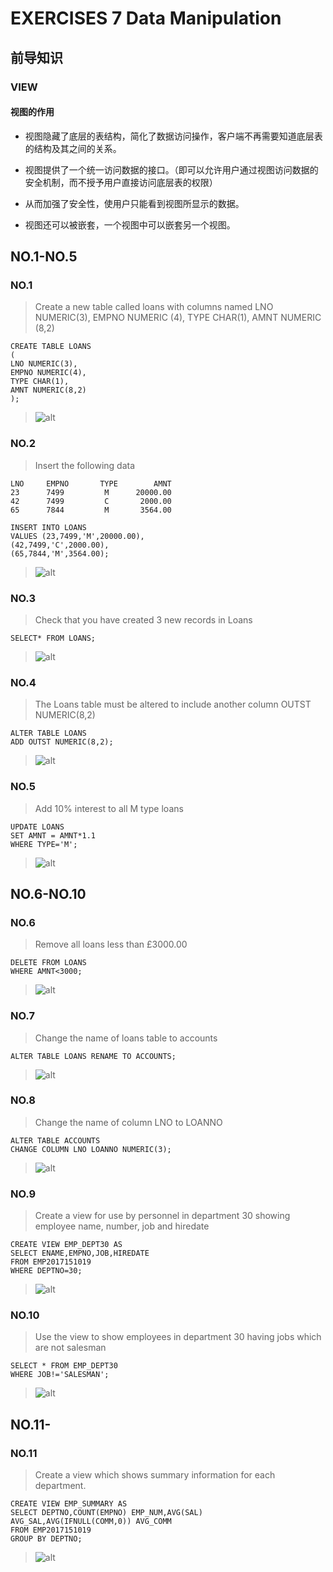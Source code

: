 # EXERCISES	7 Data Manipulation

## 前导知识

### VIEW

#### 视图的作用
* 视图隐藏了底层的表结构，简化了数据访问操作，客户端不再需要知道底层表的结构及其之间的关系。

* 视图提供了一个统一访问数据的接口。（即可以允许用户通过视图访问数据的安全机制，而不授予用户直接访问底层表的权限）

* 从而加强了安全性，使用户只能看到视图所显示的数据。

* 视图还可以被嵌套，一个视图中可以嵌套另一个视图。


## NO.1-NO.5

### NO.1
> Create a new table called loans with columns named LNO NUMERIC(3), EMPNO NUMERIC (4), TYPE CHAR(1), AMNT NUMERIC (8,2)

```mysql
CREATE TABLE LOANS
(
LNO NUMERIC(3),
EMPNO NUMERIC(4),
TYPE CHAR(1),
AMNT NUMERIC(8,2)
);
```
> ![alt](img/exe7.1.png)


### NO.2
> Insert the following data
```text
LNO		EMPNO		TYPE		AMNT
23		7499		 M		20000.00
42		7499		 C		 2000.00
65		7844		 M		 3564.00
```
```mysql
INSERT INTO LOANS
VALUES (23,7499,'M',20000.00),
(42,7499,'C',2000.00),
(65,7844,'M',3564.00);
```
> ![alt](img/exe7.2.png)
>

### NO.3
> Check that you have created 3 new records in Loans

```mysql
SELECT* FROM LOANS;
```
> ![alt](img/exe7.3.png)


### NO.4
> The Loans table must be altered to include another column OUTST NUMERIC(8,2)

```mysql
ALTER TABLE LOANS
ADD OUTST NUMERIC(8,2);
```
> ![alt](img/exe7.5.png)



### NO.5
> Add 10% interest to all M type loans

```mysql
UPDATE LOANS
SET AMNT = AMNT*1.1
WHERE TYPE='M';
```
> ![alt](img/exe7.5.1.png)

## NO.6-NO.10

### NO.6
> Remove all loans less than £3000.00

```mysql
DELETE FROM LOANS
WHERE AMNT<3000;
```
> ![alt](img/exe7.6.png)

### NO.7
> Change the name of loans table to accounts

```mysql
ALTER TABLE LOANS RENAME TO ACCOUNTS;
```
> ![alt](img/exe7.7.png)

### NO.8
> Change the name of column LNO to LOANNO

```mysql
ALTER TABLE ACCOUNTS
CHANGE COLUMN LNO LOANNO NUMERIC(3);
```
> ![alt](img/exe7.8.png)

### NO.9
> Create a view for use by personnel in department 30 showing employee name, number, job and hiredate

```mysql
CREATE VIEW EMP_DEPT30 AS
SELECT ENAME,EMPNO,JOB,HIREDATE
FROM EMP2017151019
WHERE DEPTNO=30;
```
> ![alt](img/exe7.9.png)

### NO.10
> Use the view to show employees in department 30 having jobs which are not salesman

```mysql
SELECT * FROM EMP_DEPT30
WHERE JOB!='SALESMAN';
```
> ![alt](img/exe7.10.png)


## NO.11-


### NO.11
> Create a view which shows summary information for each department.

```mysql
CREATE VIEW EMP_SUMMARY AS
SELECT DEPTNO,COUNT(EMPNO) EMP_NUM,AVG(SAL) AVG_SAL,AVG(IFNULL(COMM,0)) AVG_COMM
FROM EMP2017151019
GROUP BY DEPTNO;
```
> ![alt](img/exe7.11.png)
>